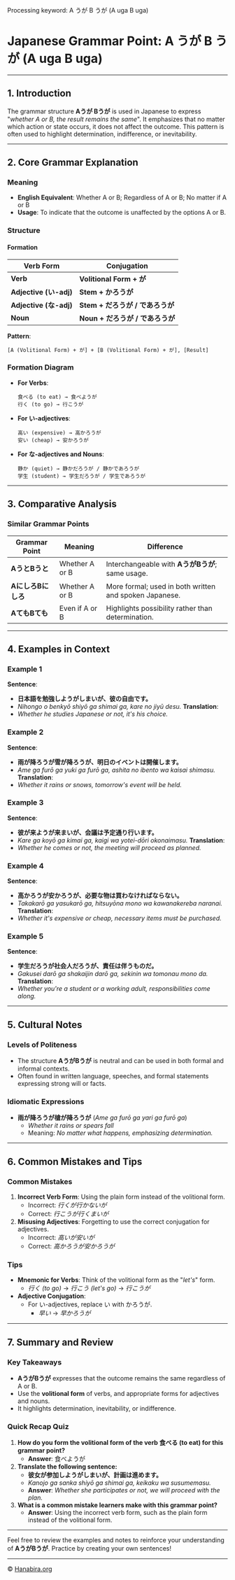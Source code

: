 Processing keyword: A うが B うが (A uga B uga)
# Japanese Grammar Point: A うが B うが (A uga B uga)


---
## 1. Introduction
The grammar structure **Aうが Bうが** is used in Japanese to express "*whether A or B, the result remains the same*". It emphasizes that no matter which action or state occurs, it does not affect the outcome. This pattern is often used to highlight determination, indifference, or inevitability.

---
## 2. Core Grammar Explanation
### Meaning
- **English Equivalent**: Whether A or B; Regardless of A or B; No matter if A or B
- **Usage**: To indicate that the outcome is unaffected by the options A or B.
### Structure
#### Formation
| Verb Form | Conjugation |
|-----------|-------------|
| **Verb**  | **Volitional Form + が** |
| **Adjective (い-adj)** | **Stem + かろうが** |
| **Adjective (な-adj)** | **Stem + だろうが / であろうが** |
| **Noun** | **Noun + だろうが / であろうが** |
**Pattern**:
```
[A (Volitional Form) + が] + [B (Volitional Form) + が], [Result]
```
### Formation Diagram
- **For Verbs**:
  ```
  食べる (to eat) → 食べようが
  行く (to go) → 行こうが
  ```
- **For い-adjectives**:
  ```
  高い (expensive) → 高かろうが
  安い (cheap) → 安かろうが
  ```
- **For な-adjectives and Nouns**:
  ```
  静か (quiet) → 静かだろうが / 静かであろうが
  学生 (student) → 学生だろうが / 学生であろうが
  ```
---
## 3. Comparative Analysis
### Similar Grammar Points
| Grammar Point | Meaning | Difference |
|---------------|---------|------------|
| **AうとBうと** | Whether A or B | Interchangeable with **AうがBうが**; same usage. |
| **AにしろBにしろ** | Whether A or B | More formal; used in both written and spoken Japanese. |
| **AてもBても** | Even if A or B | Highlights possibility rather than determination. |
---
## 4. Examples in Context
### Example 1
**Sentence**:
- **日本語を勉強しようがしまいが、彼の自由です。**
- *Nihongo o benkyō shiyō ga shimai ga, kare no jiyū desu.*
**Translation**:
- *Whether he studies Japanese or not, it's his choice.*
### Example 2
**Sentence**:
- **雨が降ろうが雪が降ろうが、明日のイベントは開催します。**
- *Ame ga furō ga yuki ga furō ga, ashita no ibento wa kaisai shimasu.*
**Translation**:
- *Whether it rains or snows, tomorrow's event will be held.*
### Example 3
**Sentence**:
- **彼が来ようが来まいが、会議は予定通り行います。**
- *Kare ga koyō ga kimai ga, kaigi wa yotei-dōri okonaimasu.*
**Translation**:
- *Whether he comes or not, the meeting will proceed as planned.*
### Example 4
**Sentence**:
- **高かろうが安かろうが、必要な物は買わなければならない。**
- *Takakarō ga yasukarō ga, hitsuyōna mono wa kawanakereba naranai.*
**Translation**:
- *Whether it's expensive or cheap, necessary items must be purchased.*
### Example 5
**Sentence**:
- **学生だろうが社会人だろうが、責任は伴うものだ。**
- *Gakusei darō ga shakaijin darō ga, sekinin wa tomonau mono da.*
**Translation**:
- *Whether you're a student or a working adult, responsibilities come along.*
---
## 5. Cultural Notes
### Levels of Politeness
- The structure **AうがBうが** is neutral and can be used in both formal and informal contexts.
- Often found in written language, speeches, and formal statements expressing strong will or facts.
### Idiomatic Expressions
- **雨が降ろうが槍が降ろうが** (*Ame ga furō ga yari ga furō ga*)
  - *Whether it rains or spears fall*
  - Meaning: *No matter what happens, emphasizing determination.*
---
## 6. Common Mistakes and Tips
### Common Mistakes
1. **Incorrect Verb Form**: Using the plain form instead of the volitional form.
   - Incorrect: *行くが行かないが*
   - Correct: *行こうが行くまいが*
2. **Misusing Adjectives**: Forgetting to use the correct conjugation for adjectives.
   - Incorrect: *高いが安いが*
   - Correct: *高かろうが安かろうが*
### Tips
- **Mnemonic for Verbs**: Think of the volitional form as the "*let's*" form.
  - *行く (to go)* → *行こう (let's go)* → *行こうが*
- **Adjective Conjugation**:
  - For い-adjectives, replace い with かろうが.
    - *早い* → *早かろうが*
---
## 7. Summary and Review
### Key Takeaways
- **AうがBうが** expresses that the outcome remains the same regardless of A or B.
- Use the **volitional form** of verbs, and appropriate forms for adjectives and nouns.
- It highlights determination, inevitability, or indifference.
### Quick Recap Quiz
1. **How do you form the volitional form of the verb 食べる (to eat) for this grammar point?**
   - **Answer**: 食べようが
2. **Translate the following sentence:**
   - **彼女が参加しようがしまいが、計画は進めます。**
   - *Kanojo ga sanka shiyō ga shimai ga, keikaku wa susumemasu.*
   - **Answer**: *Whether she participates or not, we will proceed with the plan.*
3. **What is a common mistake learners make with this grammar point?**
   - **Answer**: Using the incorrect verb form, such as the plain form instead of the volitional form.
---
Feel free to review the examples and notes to reinforce your understanding of **AうがBうが**. Practice by creating your own sentences!


---

© [Hanabira.org](https://hanabira.org)
